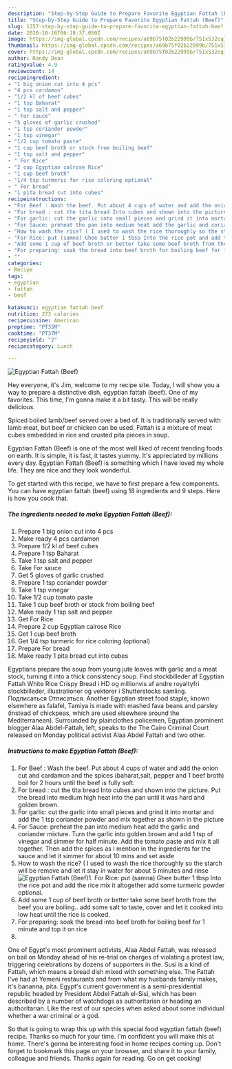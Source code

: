 ```yaml
---
description: "Step-by-Step Guide to Prepare Favorite Egyptian Fattah (Beef)"
title: "Step-by-Step Guide to Prepare Favorite Egyptian Fattah (Beef)"
slug: 1257-step-by-step-guide-to-prepare-favorite-egyptian-fattah-beef
date: 2020-10-16T06:18:37.050Z
image: https://img-global.cpcdn.com/recipes/a69b75f02b22999b/751x532cq70/egyptian-fattah-beef-recipe-main-photo.jpg
thumbnail: https://img-global.cpcdn.com/recipes/a69b75f02b22999b/751x532cq70/egyptian-fattah-beef-recipe-main-photo.jpg
cover: https://img-global.cpcdn.com/recipes/a69b75f02b22999b/751x532cq70/egyptian-fattah-beef-recipe-main-photo.jpg
author: Randy Dean
ratingvalue: 4.9
reviewcount: 14
recipeingredient:
- "1 big onion cut into 4 pcs"
- "4 pcs cardamon"
- "1/2 kl of beef cubes"
- "1 tsp Baharat"
- "1 tsp salt and pepper"
- " For sauce"
- "5 gloves of garlic crushed"
- "1 tsp coriander powder"
- "1 tsp vinegar"
- "1/2 cup tomato paste"
- "1 cup beef broth or stock from boiling beef"
- "1 tsp salt and pepper"
- " For Rice"
- "2 cup Egyptian calrose Rice"
- "1 cup beef broth"
- "1/4 tsp turmeric for rice coloring optional"
- " For bread"
- "1 pita bread cut into cubes"
recipeinstructions:
- "For Beef : Wash the beef. Put about 4 cups of water and add the onion cut and cardamon and the spices (baharat,salt, pepper and 1 beef broth) boil for 2 hours until the beef is fully soft."
- "For bread : cut the tita bread Into cubes and shown into the picture. Put the bread into medium high heat into the pan until it was hard and golden brown."
- "For garlic: cut the garlic into small pieces and grind it into mortar and add the 1 tsp coriander powder and mix together as shown in the picture"
- "For Sauce: preheat the pan into medium heat add the garlic and coriander mixture. Turn the garlic into golden brown and add 1 tsp of vinegar and simmer for half minute. Add the tomato paste and mix it all together. Then add the spices as I mention in the ingredients for the sauce and let it simmer for about 10 mins and set aside"
- "How to wash the rice? ( I used to wash the rice thoroughly so the starch will be remove and let it stay in water for about 5 minutes and rinse"
- "For Rice: put (samna) Ghee butter 1 tbsp Into the rice pot and add the rice mix it altogether add some turmeric powder optional."
- "Add some 1 cup of beef broth or better take some beef broth from the beef you are boiling.. add some salt to taste, cover and let it cooked into low heat until the rice is cooked."
- "For preparing: soak the bread into beef broth for boiling beef for 1 minute and top it on rice"
- ""
categories:
- Recipe
tags:
- egyptian
- fattah
- beef

katakunci: egyptian fattah beef 
nutrition: 273 calories
recipecuisine: American
preptime: "PT35M"
cooktime: "PT37M"
recipeyield: "2"
recipecategory: Lunch

---
```



![Egyptian Fattah (Beef)](https://img-global.cpcdn.com/recipes/a69b75f02b22999b/751x532cq70/egyptian-fattah-beef-recipe-main-photo.jpg)

Hey everyone, it's Jim, welcome to my recipe site. Today, I will show you a way to prepare a distinctive dish, egyptian fattah (beef). One of my favorites. This time, I'm gonna make it a bit tasty. This will be really delicious.

Spiced boiled lamb/beef served over a bed of. It is traditionally served with lamb meat, but beef or chicken can be used. Fattah is a mixture of meat cubes embedded in rice and crusted pita pieces in soup.

Egyptian Fattah (Beef) is one of the most well liked of recent trending foods on earth. It is simple, it is fast, it tastes yummy. It's appreciated by millions every day. Egyptian Fattah (Beef) is something which I have loved my whole life. They are nice and they look wonderful.


To get started with this recipe, we have to first prepare a few components. You can have egyptian fattah (beef) using 18 ingredients and 9 steps. Here is how you cook that.

<!--inarticleads1-->

##### The ingredients needed to make Egyptian Fattah (Beef):

1. Prepare 1 big onion cut into 4 pcs
1. Make ready 4 pcs cardamon
1. Prepare 1/2 kl of beef cubes
1. Prepare 1 tsp Baharat
1. Take 1 tsp salt and pepper
1. Take  For sauce
1. Get 5 gloves of garlic crushed
1. Prepare 1 tsp coriander powder
1. Take 1 tsp vinegar
1. Take 1/2 cup tomato paste
1. Take 1 cup beef broth or stock from boiling beef
1. Make ready 1 tsp salt and pepper
1. Get  For Rice
1. Prepare 2 cup Egyptian calrose Rice
1. Get 1 cup beef broth
1. Get 1/4 tsp turmeric for rice coloring (optional)
1. Prepare  For bread
1. Make ready 1 pita bread cut into cubes


Egyptians prepare the soup from young jute leaves with garlic and a meat stock, turning it into a thick consistency soup. Find stockbilleder af Egyptian Fattah White Rice Crispy Bread i HD og millionvis af andre royaltyfri stockbilleder, illustrationer og vektorer i Shutterstocks samling. Подписаться Отписаться. Another Egyptian street food staple, known elsewhere as falafel, Tamiya is made with mashed fava beans and parsley (instead of chickpeas, which are used elsewhere around the Mediterranean). Surrounded by plainclothes policemen, Egyptian prominent blogger Alaa Abdel-Fattah, left, speaks to the The Cairo Criminal Court released on Monday political activist Alaa Abdel Fattah and two other. 

<!--inarticleads2-->

##### Instructions to make Egyptian Fattah (Beef):

1. For Beef : Wash the beef. Put about 4 cups of water and add the onion cut and cardamon and the spices (baharat,salt, pepper and 1 beef broth) boil for 2 hours until the beef is fully soft.
1. For bread : cut the tita bread Into cubes and shown into the picture. Put the bread into medium high heat into the pan until it was hard and golden brown.
1. For garlic: cut the garlic into small pieces and grind it into mortar and add the 1 tsp coriander powder and mix together as shown in the picture
1. For Sauce: preheat the pan into medium heat add the garlic and coriander mixture. Turn the garlic into golden brown and add 1 tsp of vinegar and simmer for half minute. Add the tomato paste and mix it all together. Then add the spices as I mention in the ingredients for the sauce and let it simmer for about 10 mins and set aside
1. How to wash the rice? ( I used to wash the rice thoroughly so the starch will be remove and let it stay in water for about 5 minutes and rinse
<img src="//assets-global.cpcdn.com/assets/icons/button_play-2c75c40dde080a61004c1f40b05d8f140eaff45d7e9e6481dc71c63d2e7c4909.png" alt="Egyptian Fattah (Beef)">1. For Rice: put (samna) Ghee butter 1 tbsp Into the rice pot and add the rice mix it altogether add some turmeric powder optional.
1. Add some 1 cup of beef broth or better take some beef broth from the beef you are boiling.. add some salt to taste, cover and let it cooked into low heat until the rice is cooked.
1. For preparing: soak the bread into beef broth for boiling beef for 1 minute and top it on rice
1. 


One of Egypt&#39;s most prominent activists, Alaa Abdel Fattah, was released on bail on Monday ahead of his re-trial on charges of violating a protest law, triggering celebrations by dozens of supporters in the. Susi is a kind of Fattah, which means a bread dish mixed with something else. The Fattah I&#39;ve had at Yemeni restaurants and from what my husbands family makes, it&#39;s bananna, pita. Egypt&#39;s current government is a semi-presidential republic headed by President Abdel Fattah el-Sisi, which has been described by a number of watchdogs as authoritarian or heading an authoritarian. Like the rest of our species when asked about some individual whether a war criminal or a god. 

So that is going to wrap this up with this special food egyptian fattah (beef) recipe. Thanks so much for your time. I'm confident you will make this at home. There's gonna be interesting food in home recipes coming up. Don't forget to bookmark this page on your browser, and share it to your family, colleague and friends. Thanks again for reading. Go on get cooking!
